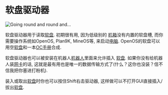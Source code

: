 # 软盘驱动器

![Going round and round and...](oredict:oc:diskDrive)

软盘驱动器用于读取[软盘](../item/floppy.md). 初期很有用, 因为低级别的 [机箱](case1.md)没有内置的软盘槽, 而你需要操作系统如OpenOS, Plan9K, MineOS等, 来启动[电脑](../general/computer.md). OpenOS的软盘可以用空[软盘](../item/floppy.md)和一本[OC手册](../item/manual.md)合成.

软盘驱动器也可以被安装在机器人[机器人](robot.md)里面来允许插入 [软盘](../item/floppy.md). 如果你没有给机器人装[网卡](../item/lanCard.md)的话, 这就是最有用也是唯一的数据传输方式了(什么？这你也没装？信不信我把你塞进打粉机).

装入或取出[软盘](../item/floppy.md)时你也可以按住Shift右击驱动器, 这样做可以不打开GUI直接插入/拔出[软盘](../item/floppy.md).